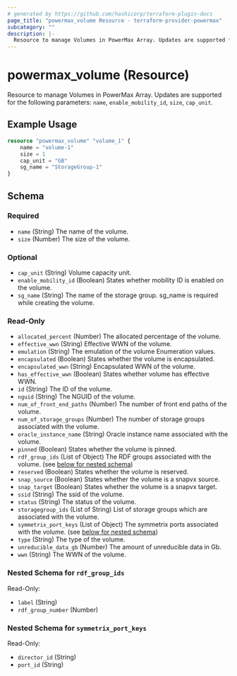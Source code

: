 ```yaml
---
# generated by https://github.com/hashicorp/terraform-plugin-docs
page_title: "powermax_volume Resource - terraform-provider-powermax"
subcategory: ""
description: |-
  Resource to manage Volumes in PowerMax Array. Updates are supported for the following parameters: name, enable_mobility_id, size, cap_unit.
---
```


# powermax_volume (Resource)

Resource to manage Volumes in PowerMax Array. Updates are supported for the following parameters: `name`, `enable_mobility_id`, `size`, `cap_unit`.

## Example Usage

```terraform
resource "powermax_volume" "volume_1" {
	name = "volume-1"
	size = 1
	cap_unit = "GB"
	sg_name = "StorageGroup-1"
}
```

<!-- schema generated by tfplugindocs -->
## Schema

### Required

- `name` (String) The name of the volume.
- `size` (Number) The size of the volume.

### Optional

- `cap_unit` (String) Volume capacity unit.
- `enable_mobility_id` (Boolean) States whether mobility ID is enabled on the volume.
- `sg_name` (String) The name of the storage group. sg_name is required while creating the volume.

### Read-Only

- `allocated_percent` (Number) The allocated percentage of the volume.
- `effective_wwn` (String) Effective WWN of the volume.
- `emulation` (String) The emulation of the volume Enumeration values.
- `encapsulated` (Boolean) States whether the volume is encapsulated.
- `encapsulated_wwn` (String) Encapsulated  WWN of the volume.
- `has_effective_wwn` (Boolean) States whether volume has effective WWN.
- `id` (String) The ID of the volume.
- `nguid` (String) The NGUID of the volume.
- `num_of_front_end_paths` (Number) The number of front end paths of the volume.
- `num_of_storage_groups` (Number) The number of storage groups associated with the volume.
- `oracle_instance_name` (String) Oracle instance name associated with the volume.
- `pinned` (Boolean) States whether the volume is pinned.
- `rdf_group_ids` (List of Object) The RDF groups associated with the volume. (see [below for nested schema](#nestedatt--rdf_group_ids))
- `reserved` (Boolean) States whether the volume is reserved.
- `snap_source` (Boolean) States whether the volume is a snapvx source.
- `snap_target` (Boolean) States whether the volume is a snapvx target.
- `ssid` (String) The ssid of the volume.
- `status` (String) The status of the volume.
- `storagegroup_ids` (List of String) List of storage groups which are associated with the volume.
- `symmetrix_port_keys` (List of Object) The symmetrix ports associated with the volume. (see [below for nested schema](#nestedatt--symmetrix_port_keys))
- `type` (String) The type of the volume.
- `unreducible_data_gb` (Number) The amount of unreducible data in Gb.
- `wwn` (String) The WWN of the volume.

<a id="nestedatt--rdf_group_ids"></a>
### Nested Schema for `rdf_group_ids`

Read-Only:

- `label` (String)
- `rdf_group_number` (Number)


<a id="nestedatt--symmetrix_port_keys"></a>
### Nested Schema for `symmetrix_port_keys`

Read-Only:

- `director_id` (String)
- `port_id` (String)


